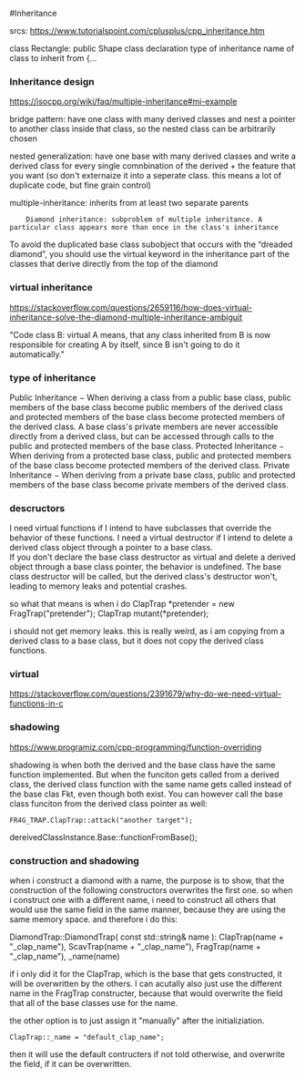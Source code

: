 #Inheritance

srcs:
https://www.tutorialspoint.com/cplusplus/cpp_inheritance.htm

class Rectangle:	public	Shape
class declaration
					type of inheritance
							name of class to inherit from
{...

### Inheritance design

https://isocpp.org/wiki/faq/multiple-inheritance#mi-example

bridge pattern: have one class with many derived classes and nest a pointer to another class inside that class, so the nested class can be arbitrarily chosen

nested generalization: have one base with many derived classes and write a derived class for every single comnbination of the derived + the feature that you want (so don't externaize it into a seperate class. this means a lot of duplicate code, but fine grain control)

multiple-inheritance: inherits from at least two separate parents

		Diamond inheritance: subproblem of multiple inheritance. A particular class appears more than once in the class's inheritance

To avoid the duplicated base class subobject that occurs with the “dreaded diamond”, you should use the virtual keyword in the inheritance part of the classes that derive directly from the top of the diamond

### virtual inheritance

https://stackoverflow.com/questions/2659116/how-does-virtual-inheritance-solve-the-diamond-multiple-inheritance-ambiguit

"Code class B: virtual A means, that any class inherited from B is now responsible for creating A by itself, since B isn't going to do it automatically."

### type of inheritance

Public Inheritance − When deriving a class from a public base class, public members of the base class become public members of the derived class and protected members of the base class become protected members of the derived class. A base class's private members are never accessible directly from a derived class, but can be accessed through calls to the public and protected members of the base class.
Protected Inheritance − When deriving from a protected base class, public and protected members of the base class become protected members of the derived class.
Private Inheritance − When deriving from a private base class, public and protected members of the base class become private members of the derived class.

### descructors

I need virtual functions if I intend to have subclasses 
that override the behavior of these functions.
I need a virtual destructor if I intend to delete a derived class object
through a pointer to a base class.  
If you don't declare the base class destructor as virtual and delete a 
derived object through a base class pointer, the behavior is undefined. 
The base class destructor will be called, but the derived class's destructor won't, 
leading to memory leaks and potential crashes.

so what that means is when i do
	ClapTrap	*pretender = new FragTrap("pretender");
	ClapTrap	mutant(*pretender);

i should not get memory leaks.
this is really weird, as i am copying from a derived class to a base class, but it does not copy the derived class functions.

### virtual

https://stackoverflow.com/questions/2391679/why-do-we-need-virtual-functions-in-c

### shadowing

https://www.programiz.com/cpp-programming/function-overriding

shadowing is when both the derived and the base class have the same function implemented.
But when the funciton gets called from a derived class, the derived class function with the same name gets called instead of the base clas Fkt, even though both exist.
You can however call the base class funciton from the derived class pointer as well:

	FR4G_TRAP.ClapTrap::attack("another target");

dereivedClassInstance.Base::functionFromBase();


### construction and shadowing

when i construct a diamond with a name, the purpose is to show, that the construction of the following constructors overwrites the first one.
so when i construct one with a different name, i need to construct all others that would use the same field in the same manner, because they are using the same memory space. and therefore i do this:

DiamondTrap::DiamondTrap( const std::string& name ): ClapTrap(name + "_clap_name"), ScavTrap(name + "_clap_name"), FragTrap(name + "_clap_name"), _name(name)

if i only did it for the ClapTrap, which is the base that gets constructed, it will be overwritten by the others.
I can acutally also just use the different name in the FragTrap constructer, because that would overwrite the field that all of the base classes use for the name.

the other option is to just assign it "manually" after the initializiation.

	ClapTrap::_name = "default_clap_name";

then it will use the default contructers if not told otherwise, and overwrite the field, if it can be overwritten.
